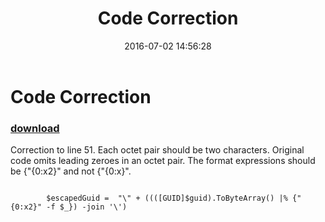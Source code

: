 ﻿---
pid:            6441
poster:         Michael Liben
title:          Code Correction
date:           2016-07-02 14:56:28
format:         posh
parent:         0
parent:         0

---

# Code Correction

### [download](6441.ps1)

Correction to line 51. Each octet pair should be two characters. Original code omits leading zeroes in an octet pair. The format expressions should be {"{0:x2}"  and not {"{0:x}".

```posh

        $escapedGuid =  "\" + ((([GUID]$guid).ToByteArray() |% {"{0:x2}" -f $_}) -join '\')



```
